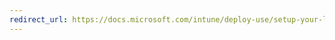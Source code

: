 ```yaml
---
redirect_url: https://docs.microsoft.com/intune/deploy-use/setup-your-lookout-mtd-subscription
---
```

